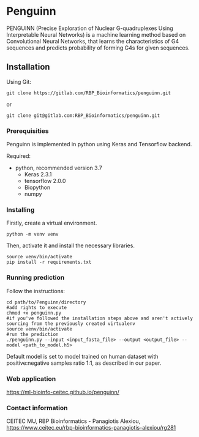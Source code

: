 # Penguinn

PENGUINN (Precise Exploration of Nuclear G-quadruplexes Using Interpretable Neural Networks) is a machine learning method based on Convolutional Neural Networks, that learns the characteristics of G4 sequences and predicts probability of forming G4s for given sequences.

## Installation

Using Git:

```
git clone https://gitlab.com/RBP_Bioinformatics/penguinn.git
```
or

```
git clone git@gitlab.com:RBP_Bioinformatics/penguinn.git
```

### Prerequisities

Penguinn is implemented in python using Keras and Tensorflow backend.

Required:

* python, recommended version 3.7
    * Keras 2.3.1
    * tensorflow 2.0.0
    * Biopython
    * numpy

### Installing
Firstly, create a virtual environment.
```
python -m venv venv
```
Then, activate it and install the necessary libraries.
```
source venv/bin/activate
pip install -r requirements.txt
```

### Running prediction

Follow the instructions:

```
cd path/to/Penguinn/directory
#add rights to execute
chmod +x penguinn.py
#if you've followed the installation steps above and aren't actively sourcing from the previously created virtualenv
source venv/bin/activate
#run the prediction
./penguinn.py --input <input_fasta_file> --output <output_file> --model <path_to_model.h5>
```

Default model is set to model trained on human dataset with positive:negative samples ratio 1:1, as described in our paper.

### Web application

https://ml-bioinfo-ceitec.github.io/penguinn/

### Contact information

CEITEC MU, RBP Bioinformatics - Panagiotis Alexiou, https://www.ceitec.eu/rbp-bioinformatics-panagiotis-alexiou/rg281
